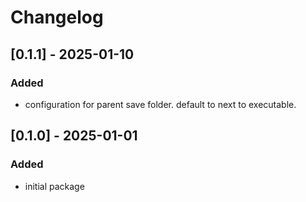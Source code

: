 # Changelog


## [0.1.1] - 2025-01-10

### Added

- configuration for parent save folder. default to next to executable.

## [0.1.0] - 2025-01-01

### Added

- initial package
